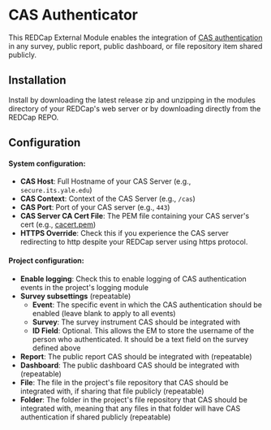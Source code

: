# CAS Authenticator

This REDCap External Module enables the integration of [CAS authentication](https://en.wikipedia.org/wiki/Central_Authentication_Service) in any survey, public report, public dashboard, or file repository item shared publicly.

## Installation

Install by downloading the latest release zip and unzipping in the modules directory of your REDCap's web server or by downloading directly from the REDCap REPO.

## Configuration

#### System configuration: 

- **CAS Host**: Full Hostname of your CAS Server (e.g., `secure.its.yale.edu`)
- **CAS Context**: Context of the CAS Server (e.g., `/cas`)
- **CAS Port**: Port of your CAS server (e.g., `443`)
- **CAS Server CA Cert File**: The PEM file containing your CAS server's cert (e.g., [cacert.pem](https://curl.se/docs/caextract.html))
- **HTTPS Override**: Check this if you experience the CAS server redirecting to http despite your REDCap server using https protocol.
  
#### Project configuration:

- **Enable logging**: Check this to enable logging of CAS authentication events in the project's logging module
- **Survey subsettings** (repeatable)
  - **Event**: The specific event in which the CAS authentication should be enabled (leave blank to apply to all events)
  - **Survey**: The survey instrument CAS should be integrated with
  - **ID Field**: Optional. This allows the EM to store the username of the person who authenticated. It should be a text field on the survey defined above
- **Report**: The public report CAS should be integrated with (repeatable)
- **Dashboard**: The public dashboard CAS should be integrated with (repeatable)
- **File**: The file in the project's file repository that CAS should be integrated with, if sharing that file publicly 
(repeatable)
- **Folder**: The folder in the project's file repository that CAS should be integrated with, meaning that any files in 
that folder will have CAS authentication if shared publicly (repeatable)
